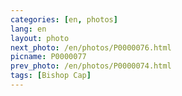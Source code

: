 ```yaml
---
categories: [en, photos]
lang: en
layout: photo
next_photo: /en/photos/P0000076.html
picname: P0000077
prev_photo: /en/photos/P0000074.html
tags: [Bishop Cap]
---
```

